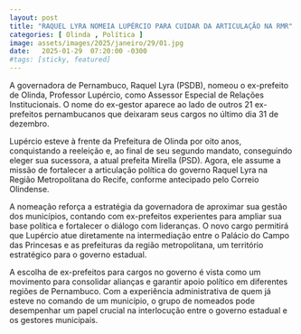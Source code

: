 ```yaml
---
layout: post
title: "RAQUEL LYRA NOMEIA LUPÉRCIO PARA CUIDAR DA ARTICULAÇÃO NA RMR"
categories: [ Olinda , Política ]
image: assets/images/2025/janeiro/29/01.jpg
date:   2025-01-29  07:20:00 -0300
#tags: [sticky, featured]
---
```

A governadora de Pernambuco, Raquel Lyra (PSDB), nomeou o ex-prefeito de Olinda, Professor Lupércio, como Assessor Especial de Relações Institucionais. O nome do ex-gestor aparece ao lado de outros 21 ex-prefeitos pernambucanos que deixaram seus cargos no último dia 31 de dezembro.

Lupércio esteve à frente da Prefeitura de Olinda por oito anos, conquistando a reeleição e, ao final de seu segundo mandato, conseguindo eleger sua sucessora, a atual prefeita Mirella (PSD). Agora, ele assume a missão de fortalecer a articulação política do governo Raquel Lyra na Região Metropolitana do Recife, conforme antecipado pelo Correio Olindense. 

A nomeação reforça a estratégia da governadora de aproximar sua gestão dos municípios, contando com ex-prefeitos experientes para ampliar sua base política e fortalecer o diálogo com lideranças. O novo cargo permitirá que Lupércio atue diretamente na intermediação entre o Palácio do Campo das Princesas e as prefeituras da região metropolitana, um território estratégico para o governo estadual.

A escolha de ex-prefeitos para cargos no governo é vista como um movimento para consolidar alianças e garantir apoio político em diferentes regiões de Pernambuco. Com a experiência administrativa de quem já esteve no comando de um município, o grupo de nomeados pode desempenhar um papel crucial na interlocução entre o governo estadual e os gestores municipais.
